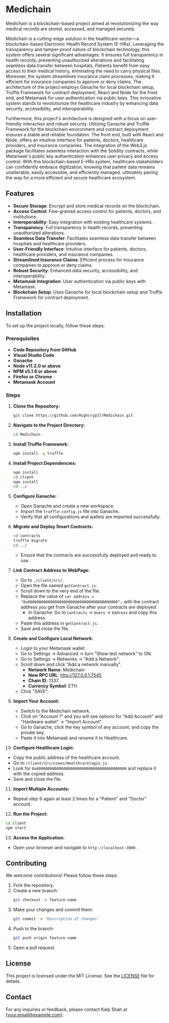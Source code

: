 
# Medichain

Medichain is a blockchain-based project aimed at revolutionizing the way medical records are stored, accessed, and managed securely.


Medichain is a cutting-edge solution in the healthcare sector—a blockchain-based Electronic Health Record System (E-HRs). Leveraging the transparency and tamper-proof nature of blockchain technology, this system offers several significant advantages. It ensures full transparency in health records, preventing unauthorized alterations and facilitating seamless data transfer between hospitals. Patients benefit from easy access to their medical history, eliminating the need to carry physical files. Moreover, the system streamlines insurance claim processes, making it efficient for insurance companies to approve or deny claims. The architecture of the project employs Ganache for local blockchain setup, Truffle Framework for contract deployment, React and Node for the front end, and Metamask for user authentication via public keys. This innovative system stands to revolutionize the healthcare industry by enhancing data security, accessibility, and interoperability.

Furthermore, this project's architecture is designed with a focus on user-friendly interaction and robust security. Utilizing Ganache and Truffle Framework for the blockchain environment and contract deployment ensures a stable and reliable foundation. The front end, built with React and Node, offers an intuitive interface for patients, doctors, healthcare providers, and insurance companies. The integration of the Web3.js package facilitates seamless interaction with the Solidity contracts, while Metamask's public key authentication enhances user privacy and access control. With this blockchain-based E-HRs system, healthcare stakeholders can confidently embrace digitization, knowing that patient data remains unalterable, easily accessible, and efficiently managed, ultimately paving the way for a more efficient and secure healthcare ecosystem.


## Features

- **Secure Storage**: Encrypt and store medical records on the blockchain.
- **Access Control**: Fine-grained access control for patients, doctors, and institutions.
- **Interoperability**: Easy integration with existing healthcare systems.
- **Transparency**: Full transparency in health records, preventing unauthorized alterations.
- **Seamless Data Transfer**: Facilitates seamless data transfer between hospitals and healthcare providers.
- **User-Friendly Interface**: Intuitive interface for patients, doctors, healthcare providers, and insurance companies.
- **Streamlined Insurance Claims**: Efficient process for insurance companies to approve or deny claims.
- **Robust Security**: Enhanced data security, accessibility, and interoperability.
- **Metamask Integration**: User authentication via public keys with Metamask.
- **Blockchain Setup**: Uses Ganache for local blockchain setup and Truffle Framework for contract deployment.


## Installation

To set up the project locally, follow these steps:

### Prerequisites

- **Code Repository from GitHub**
- **Visual Studio Code**
- **Ganache**
- **Node v11.2.0 or above**
- **NPM v5.1.6 or above**
- **Firefox or Chrome**
- **Metamask Account**

### Steps

1. **Clone the Repository:**
   ```sh
   git clone https://github.com/Highcryp17/Medichain.git
   ```
2. **Navigate to the Project Directory:**
   ```sh
   cd Medichain
   ```
3. **Install Truffle Framework:**
   ```sh
   npm install -g truffle
   ```
4. **Install Project Dependencies:**
   ```sh
   npm install
   cd client 
   npm install
   cd ../
   ```
5. **Configure Ganache:**
   - Open Ganache and create a new workspace.
   - Import the `truffle-config.js` file into Ganache.
   - Verify that all configurations and wallets are imported successfully.
6. **Migrate and Deploy Smart Contracts:**
   ```sh
   cd contracts
   truffle migrate
   cd ../
   ```
   - Ensure that the contracts are successfully deployed and ready to use.

7. **Link Contract Address to WebPage:**
   - Go to `./client/src/`.
   - Open the file named `getContract.js`.
   - Scroll down to the very end of the file.
   - Replace the value of `var address = "0x0000000000000000000000000000000000000000";` with the contract address you get from Ganache after your contracts are deployed.
     - In Ganache: Go to `Contracts` -> `Users` -> `Address` and copy this address.
   - Paste this address in `getContract.js`.
   - Save and close the file.

8. **Create and Configure Local Network:**
   - Login to your Metamask wallet.
   - Go to Settings -> Advanced -> turn "Show test network" to ON.
   - Go to Settings -> Networks -> "Add a Network".
   - Scroll down and click "Add a network manually".
     - **Network Name**: Medichain
     - **New RPC URL**: http://127.0.0.1:7545
     - **Chain ID**: 1337
     - **Currency Symbol**: ETH
   - Click "SAVE".

9. **Import Your Account:**
   - Switch to the Medichain network.
   - Click on "Account 1" and you will see options for "Add Account" and "Hardware wallet" -> "Import Account".
   - Go to Ganache, click the key symbol of any account, and copy the private key.
   - Paste it into Metamask and rename it to Healthcare.

10. **Configure Healthcare Login:**
   - Copy the public address of the healthcare account.
   - Go to `/client/src/views/Healthcarelogin.js`.
   - Look for `0x0000000000000000000000000000000000000000` and replace it with the copied address.
   - Save and close the file.

11. **Import Multiple Accounts:**
   - Repeat step 9 again at least 2 times for a "Patient" and "Doctor" account.

12. **Run the Project:**
   ```sh
   cd client
   npm start
   ```

13. **Access the Application:**
   - Open your browser and navigate to `http://localhost:3000`.

## Contributing

We welcome contributions! Please follow these steps:

1. Fork the repository.
2. Create a new branch:
   ```sh
   git checkout -b feature-name
   ```
3. Make your changes and commit them:
   ```sh
   git commit -m "Description of changes"
   ```
4. Push to the branch:
   ```sh
   git push origin feature-name
   ```
5. Open a pull request.

## License

This project is licensed under the MIT License. See the [LICENSE](LICENSE) file for details.

## Contact

For any inquiries or feedback, please contact Kalp Shah at [your.email@example.com].
